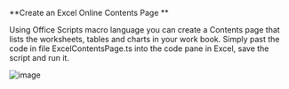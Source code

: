 **Create an Excel Online Contents Page **

Using Office Scripts macro language you can create a Contents page that lists the worksheets, tables and charts in your work book. Simply past the code in file ExcelContentsPage.ts into the code pane in Excel, save the script and run it.

![image](https://user-images.githubusercontent.com/47678539/130545223-3e33961f-8a0b-4ab8-9d51-a854c9eb281e.png)

